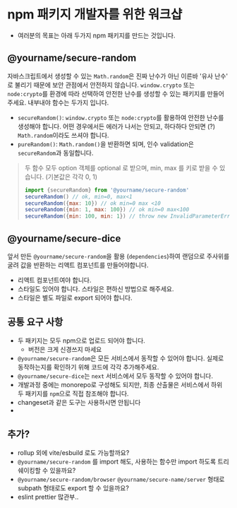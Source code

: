 # npm 패키지 개발자를 위한 워크샵

- 여러분의 목표는 아래 두가지 npm 패키지를 만드는 것입니다.

## @yourname/secure-random

자바스크립트에서 생성할 수 있는 `Math.random`은 진짜 난수가 아닌 이른바 '유사 난수' 로 불리기 때문에 보안 관점에서 안전하지 않습니다. `window.crypto` 또는 `node:crypto`를 환경에 따라 선택하여 안전한 난수를 생성할 수 있는 패키지를 만들어주세요. 내부내야 함수는 두가지 입니다.

- `secureRandom()`: `window.crypto` 또는 `node:crypto`를 활용하여 안전한 난수를 생성해야 합니다. 어떤 경우에서든 에러가 나서는 안되고, 하다하다 안되면 (?) `Math.random`이라도 쓰셔야 합니다.
- `pureRandom()`: `Math.random()`을 반환하면 되며, 인수 validation은 `secureRandom`과 동일합니다.

> 두 함수 모두 option 객체를 optional 로 받으며, min, max 를 키로 받을 수 있습니다. (기본값은 각각 0, 1)
>
> ```js
> import {secureRandom} from '@yourname/secure-random'
> secureRandom() // ok, min=0, max<1
> secureRandom({max: 10}) // ok min=0 max <10
> secureRandom({min: 1, max: 100}) // ok min=0 max<100
> secureRandom({min: 100, min: 1}) // throw new InvalidParameterError(/*your message*/)

## @yourname/secure-dice

앞서 만든 `@yourname/secure-random`을 활용 (`dependencies`)하여 랜덤으로 주사위를 굴려 값을 반환하는 리액트 컴포넌트를 만들어야합니다.

- 리액트 컴포넌트여야 합니다.
- 스타일도 있어야 합니다. 스타일은 편하신 방법으로 해주세요.
- 스타일은 별도 파일로 export 되어야 합니다.

## 공통 요구 사항

- 두 패키지는 모두 npm으로 업로드 되어야 합니다.
  - 버전은 크게 신경쓰지 마세요
- `@yourname/secure-random`은 모든 서비스에서 동작할 수 있어야 합니다. 실제로 동작하는지를 확인하기 위해 코드에 각각 추가해주세요.
- `@yourname/secure-dice`는 `next` 서비스에서 모두 동작할 수 있어야 합니다.
- 개발과정 중에는 monorepo로 구성해도 되지만, 최종 산출물은 서비스에서 하위 두 패키지를 `npm`으로 직접 참조해야 합니다.
- changeset과 같은 도구는 사용하시면 안됩니다
- 

## 추가?

- rollup 외에 vite/esbuild 로도 가능할까요?
- `@yourname/secure-random` 를 import 해도, 사용하는 함수만 import 하도록 트리쉐이킹할 수 있을까요?
- `@yourname/secure-random/browser` `@yourname/secure-name/server` 형태로 subpath 형태로도 export 할 수 있을까요?
- eslint prettier 많관부..